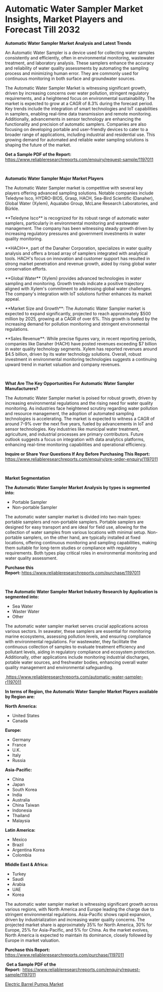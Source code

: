<p><h1>Automatic Water Sampler Market Insights, Market Players and Forecast Till 2032</h1></p><p><strong>Automatic Water Sampler Market Analysis and Latest Trends</strong></p>
<p><p>An Automatic Water Sampler is a device used for collecting water samples consistently and efficiently, often in environmental monitoring, wastewater treatment, and laboratory analysis. These samplers enhance the accuracy and reliability of water quality assessments by automating the sampling process and minimizing human error. They are commonly used for continuous monitoring in both surface and groundwater sources.</p><p>The Automatic Water Sampler Market is witnessing significant growth, driven by increasing concerns over water pollution, stringent regulatory requirements, and a heightened focus on environmental sustainability. The market is expected to grow at a CAGR of 8.3% during the forecast period. Key trends include the integration of smart technologies and IoT capabilities in samplers, enabling real-time data transmission and remote monitoring. Additionally, advancements in sensor technology are enhancing the functionality and precision of automatic samplers. Companies are also focusing on developing portable and user-friendly devices to cater to a broader range of applications, including industrial and residential use. This growing demand for automated and reliable water sampling solutions is shaping the future of the market.</p></p>
<p><strong>Get a Sample PDF of the Report:&nbsp;</strong> <a href="https://www.reliableresearchreports.com/enquiry/request-sample/1197011?utm_campaign=2463&utm_medium=2&utm_source=Github&utm_content=ia&utm_term=19022025&utm_id=automatic-water-sampler">https://www.reliableresearchreports.com/enquiry/request-sample/1197011</a></p>
<p>&nbsp;</p>
<p><strong>Automatic Water Sampler Major Market Players</strong></p>
<p><p>The Automatic Water Sampler market is competitive with several key players offering advanced sampling solutions. Notable companies include Teledyne Isco, HYDRO-BIOS, Grasp, HACH, Sea-Bird Scientific (Danaher), Global Water (Xylem), Aqualabo Group, McLane Research Laboratories, and Bürkle.</p><p>**Teledyne Isco** is recognized for its robust range of automatic water samplers, particularly in environmental monitoring and wastewater management. The company has been witnessing steady growth driven by increasing regulatory pressures and government investments in water quality monitoring.</p><p>**HACH**, part of the Danaher Corporation, specializes in water quality analysis and offers a broad array of samplers integrated with analytical tools. HACH's focus on innovation and customer support has resulted in strong market penetration and revenue growth, aided by rising global water conservation efforts.</p><p>**Global Water** (Xylem) provides advanced technologies in water sampling and monitoring. Growth trends indicate a positive trajectory aligned with Xylem's commitment to addressing global water challenges. The company's integration with IoT solutions further enhances its market appeal.</p><p>**Market Size and Growth**: The Automatic Water Sampler market is expected to expand significantly, projected to reach approximately $500 million by 2025, growing at a CAGR of over 6%. This growth is fueled by the increasing demand for pollution monitoring and stringent environmental regulations.</p><p>**Sales Revenue**: While precise figures vary, in recent reporting periods, companies like Danaher (HACH) have posted revenues exceeding $7 billion in water quality technology segments. Xylem has reported revenues around $4.5 billion, driven by its water technology solutions. Overall, robust investment in environmental monitoring technologies suggests a continuing upward trend in market valuation and company revenues.</p></p>
<p>&nbsp;</p>
<p><strong>What Are The Key Opportunities For Automatic Water Sampler Manufacturers?</strong></p>
<p><p>The Automatic Water Sampler market is poised for robust growth, driven by increasing environmental regulations and the rising need for water quality monitoring. As industries face heightened scrutiny regarding water pollution and resource management, the adoption of automated sampling technologies is accelerating. The market is expected to witness a CAGR of around 7-9% over the next five years, fueled by advancements in IoT and sensor technologies. Key industries like municipal water treatment, agriculture, and industrial processes are primary contributors. Future outlook suggests a focus on integration with data analytics platforms, enhancing real-time monitoring capabilities and operational efficiency.</p></p>
<p><strong>Inquire or Share Your Questions If Any Before Purchasing This Report:</strong> <a href="https://www.reliableresearchreports.com/enquiry/pre-order-enquiry/1197011?utm_campaign=2463&utm_medium=2&utm_source=Github&utm_content=ia&utm_term=19022025&utm_id=automatic-water-sampler">https://www.reliableresearchreports.com/enquiry/pre-order-enquiry/1197011</a></p>
<p>&nbsp;</p>
<p><strong>Market Segmentation</strong></p>
<p><strong>The Automatic Water Sampler Market Analysis by types is segmented into:</strong></p>
<p><ul><li>Portable Sampler</li><li>Non-portable Sampler</li></ul></p>
<p><p>The automatic water sampler market is divided into two main types: portable samplers and non-portable samplers. Portable samplers are designed for easy transport and are ideal for field use, allowing for the collection of water samples from various locations with minimal setup. Non-portable samplers, on the other hand, are typically installed at fixed locations, offering continuous monitoring and sampling capabilities, making them suitable for long-term studies or compliance with regulatory requirements. Both types play critical roles in environmental monitoring and water quality assessment.</p></p>
<p><strong>Purchase this Report:&nbsp;</strong><a href="https://www.reliableresearchreports.com/purchase/1197011?utm_campaign=2463&utm_medium=2&utm_source=Github&utm_content=ia&utm_term=19022025&utm_id=automatic-water-sampler">https://www.reliableresearchreports.com/purchase/1197011</a></p>
<p>&nbsp;</p>
<p><strong>The Automatic Water Sampler Market Industry Research by Application is segmented into:</strong></p>
<p><ul><li>Sea Water</li><li>Waster Water</li><li>Other</li></ul></p>
<p><p>The automatic water sampler market serves crucial applications across various sectors. In seawater, these samplers are essential for monitoring marine ecosystems, assessing pollution levels, and ensuring compliance with environmental regulations. For wastewater, they facilitate the continuous collection of samples to evaluate treatment efficiency and pollutant levels, aiding in regulatory compliance and ecosystem protection. Additionally, other applications include monitoring industrial discharges, potable water sources, and freshwater bodies, enhancing overall water quality management and environmental safeguarding.</p></p>
<p><a href="https://www.reliableresearchreports.com/automatic-water-sampler-r1197011?utm_campaign=2463&utm_medium=2&utm_source=Github&utm_content=ia&utm_term=19022025&utm_id=automatic-water-sampler">&nbsp;https://www.reliableresearchreports.com/automatic-water-sampler-r1197011</a></p>
<p><strong>In terms of Region, the Automatic Water Sampler Market Players available by Region are:</strong></p>
<p>
    <p> <strong> North America: </strong>
        <ul>
            <li>United States</li>
            <li>Canada</li>
        </ul>
        </p> 
    <p> <strong> Europe: </strong>
        <ul>
            <li>Germany</li>
            <li>France</li>
            <li>U.K.</li>
            <li>Italy</li>
            <li>Russia</li>
        </ul>
        </p> 
    <p> <strong> Asia-Pacific: </strong>
        <ul>
            <li>China</li>
            <li>Japan</li>
            <li>South Korea</li>
            <li>India</li>
            <li>Australia</li>
            <li>China Taiwan</li>
            <li>Indonesia</li>
            <li>Thailand</li>
            <li>Malaysia</li>
        </ul>
        </p> 
    <p> <strong> Latin America: </strong>
        <ul>
            <li>Mexico</li>
            <li>Brazil</li>
            <li>Argentina Korea</li>
            <li>Colombia</li>
        </ul>
        </p> 
    <p> <strong> Middle East & Africa: </strong>
        <ul>
            <li>Turkey</li>
            <li>Saudi</li>
            <li>Arabia</li>
            <li>UAE</li>
            <li>Korea</li>
        </ul>
    </p>
    </p>
<p><p>The automatic water sampler market is witnessing significant growth across various regions, with North America and Europe leading the charge due to stringent environmental regulations. Asia-Pacific shows rapid expansion, driven by industrialization and increasing water quality concerns. The projected market share is approximately 35% for North America, 30% for Europe, 25% for Asia-Pacific, and 5% for China. As the market evolves, North America is expected to maintain its dominance, closely followed by Europe in market valuation.</p></p>
<p><strong>Purchase this Report: </strong><a href="https://www.reliableresearchreports.com/purchase/1197011?utm_campaign=2463&utm_medium=2&utm_source=Github&utm_content=ia&utm_term=19022025&utm_id=automatic-water-sampler">https://www.reliableresearchreports.com/purchase/1197011</a></p>
<p>&nbsp;<strong>Get a Sample PDF of the Report:&nbsp;&nbsp;</strong><a href="https://www.reliableresearchreports.com/enquiry/request-sample/1197011?utm_campaign=2463&utm_medium=2&utm_source=Github&utm_content=ia&utm_term=19022025&utm_id=automatic-water-sampler">https://www.reliableresearchreports.com/enquiry/request-sample/1197011</a></p>
<p><strong></strong></p>
<p><p><a href="https://github.com/pinzinyaah/Market-Research-Report-List-1/blob/main/electric-barrel-pumps-market.md?utm_campaign=2463&utm_medium=2&utm_source=Github&utm_content=ia&utm_term=19022025&utm_id=automatic-water-sampler">Electric Barrel Pumps Market</a></p></p>
